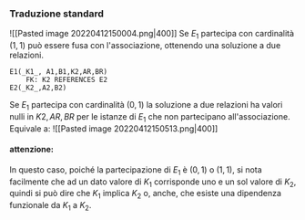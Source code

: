 ### Traduzione standard
![[Pasted image 20220412150004.png|400]]
Se $E_1$ partecipa con cardinalità $(1,1)$ può essere fusa con l'associazione, ottenendo una soluzione a due relazioni.
```
E1(_K1_, A1,B1,K2,AR,BR)
	FK: K2 REFERENCES E2
E2(_K2_,A2,B2)
```
Se $E_1$ partecipa con cardinalità $(0,1)$ la soluzione a due relazioni ha valori nulli in $K2, AR, BR$ per le istanze di $E_1$ che non partecipano all'associazione.
Equivale a:
![[Pasted image 20220412150513.png|400]]
#### attenzione:
In questo caso, poiché la partecipazione di $E_1$ è $(0,1)$ o $(1,1)$, si nota facilmente che ad un dato valore di $K_1$ corrisponde uno e un sol valore di $K_2$, quindi si può dire che $K_1$ implica $K_2$ o, anche, che esiste una dipendenza funzionale da $K_1$ a $K_2$.